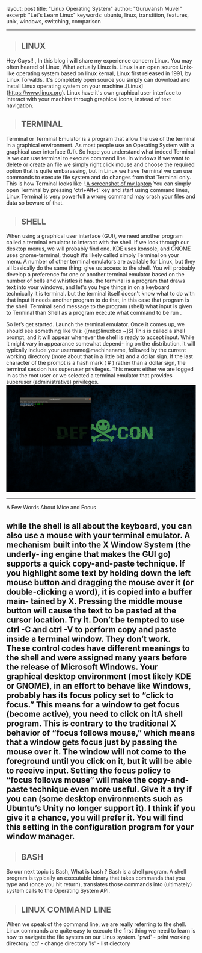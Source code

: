 layout:	post
title: "Linux Operating System"
author: "Guruvansh Muvel"
excerpt: "Let's Learn Linux"
keywords: ubuntu, linux, transtition, features, unix, windows, switching, comparison

---

> ## LINUX

  Hey Guys!! ,
  In this blog i will share my experience concern Linux. You may often heared of Linux, What actually Linux is.
  Linux is an open source Unix-like operating system based on linux kernal, Linux first released in 1991, by Linux Torvalds.
  It's completely open source you simply can download and install Linux operating system on your machine .[Linux]{https://www.linux.org). Linux have it's own graphical user interface to interact with your machine through graphical icons, instead of text navigation.


 > ## TERMINAL

  Terminal or Terminal Emulator is a program that allow the use of the terminal in a graphical environment. As most people use an Operating System
  with a graphical user interface (UI). So hope you understand what indeed Terminal is we can use terminal to execute command line. In windows if
  we want to delete or create an file we simply right click mouse and choose the required option that is quite embarassing, but in Linux we have Terminal we can use commands
  to execute file system and do changes from that Terminal only.
  This is how Terminal looks like
  !.[A screenshot of my laptop](/assets/images/Shifting-to-Ubuntu/Terminal.png)
 You can simply open Terminal by pressing 'ctrl+Alt+t' key and start using command lines, Linux Terminal is very powerfull a wrong command may crash your files and data so beware of that.

 > ## SHELL

 When using a graphical user interface (GUI), we need another program
called a terminal emulator to interact with the shell. If we look through our
desktop menus, we will probably find one. KDE uses konsole, and GNOME
uses gnome-terminal, though it’s likely called simply Terminal on your menu.
A number of other terminal emulators are available for Linux, but they all
basically do the same thing: give us access to the shell. You will probably
develop a preference for one or another terminal emulator based on the
number of bells and whistles it has. the terminal is a program that draws text into your windows, and let's you type things in on a keyboard
technically it is terminal. but the terminal itself doesn't know what to do with that
input it needs another program to do that, in this case that program is the shell.
Terminal send message to the program (shell) what input is given to Terminal than Shell as a program execute what command to be run .

So let’s get started. Launch the terminal emulator. Once it comes up, we
should see something like this: ([me@linuxbox ~]$)
This is called a shell prompt, and it will appear whenever the shell is
ready to accept input. While it might vary in appearance somewhat depend-
ing on the distribution, it will typically include your username@machinename,
followed by the current working directory (more about that in a little bit)
and a dollar sign.
If the last character of the prompt is a hash mark ( # ) rather than a
dollar sign, the terminal session has superuser privileges. This means either
we are logged in as the root user or we selected a terminal emulator that
provides superuser (administrative) privileges.
  ![A screenshot of my laptop](/assets/images/Shifting-to-Ubuntu/TerminalS.png)

---
A Few Words About Mice and Focus

while the shell is all about the keyboard, you can also use a mouse with your
terminal emulator. A mechanism built into the X Window System (the underly-
ing engine that makes the GUI go) supports a quick copy-and-paste technique.
If you highlight some text by holding down the left mouse button and dragging
the mouse over it (or double-clicking a word), it is copied into a buffer main-
tained by X. Pressing the middle mouse button will cause the text to be pasted
at the cursor location. Try it.
Don’t be tempted to use ctrl -C and ctrl -V to perform copy and paste
inside a terminal window. They don’t work. These control codes have different
meanings to the shell and were assigned many years before the release of
Microsoft Windows.
Your graphical desktop environment (most likely KDE or GNOME), in an
effort to behave like Windows, probably has its focus policy set to “click to
focus.” This means for a window to get focus (become active), you need to
click on itA shell program. This is contrary to the traditional X behavior of “focus follows
mouse,” which means that a window gets focus just by passing the mouse
over it. The window will not come to the foreground until you click on it,
but it will be able to receive input. Setting the focus policy to “focus follows
mouse” will make the copy-and-paste technique even more useful. Give it a
try if you can (some desktop environments such as Ubuntu’s Unity no longer
support it). I think if you give it a chance, you will prefer it. You will find this
setting in the configuration program for your window manager.
---

> ## BASH


So our next topic is Bash, What is bash ?
Bash is a shell program.
A shell program is typically an executable binary that takes commands that you type and (once you hit return), translates those commands into (ultimately) system calls to the Operating System API.


> ## LINUX COMMAND LINE


When we speak of the command line, we
are really referring to the shell. Linux commands are quite easy to execute the first thing we need to learn is
how to navigate the file system on our Linux system.
'pwd' - print working directory
'cd' - change directory
'ls' - list diectory
